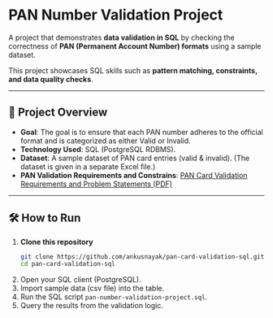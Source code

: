 # PAN Number Validation Project

A project that demonstrates **data validation in SQL** by checking the correctness of **PAN (Permanent Account Number) formats** using a sample dataset.

This project showcases SQL skills such as **pattern matching, constraints, and data quality checks**.

---

## 📌 Project Overview
- **Goal**: The goal is to ensure that each PAN 
number adheres to the official format and is categorized as either Valid or Invalid. 
- **Technology Used**: SQL (PostgreSQL RDBMS).
- **Dataset**: A sample dataset of PAN card entries (valid & invalid). (The dataset is given in a separate Excel file.)
- **PAN Validation Requirements and Constrains**: [PAN Card Validation Requirements and Problem Statements (PDF)](https://github.com/ankusnayak/pan-card-validation-sql/blob/main/problem_statement/PAN%20Number%20Validation%20-%20Problem%20Statement.pdf)

---

## 🛠️ How to Run

1. **Clone this repository**  
   ```bash
   git clone https://github.com/ankusnayak/pan-card-validation-sql.git
   cd pan-card-validation-sql

2. Open your SQL client (PostgreSQL).
3. Import sample data (csv file) into the table.
4. Run the SQL script `pan-number-validation-project.sql`.
5. Query the results from the validation logic.